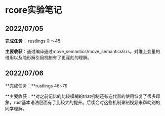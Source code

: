 #                        rcore实验笔记

## 2022/07/05

**完成任务** ：rustlings 0 ～45

**主要收获**：通过编译通过move_semantics/move_semantics6.rs，对堆上变量的借用以及隐形解引用机制有了更深刻的理解。



## 2022/07/06

**完成任务：**rustlings 46~79

**主要收获：**对之前记忆的比较模糊的triat机制还有迭代器的使用恢复了很多印象，rust基本语法层面有了比较大的提升。后续会对这些机制录制视频来帮助别的同学理解。
